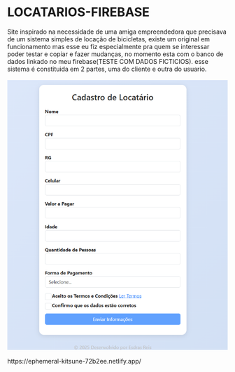 # LOCATARIOS-FIREBASE 
Site inspirado na necessidade de uma amiga empreendedora que precisava de um sistema simples de locação de bicicletas, existe um original em funcionamento mas esse eu fiz especialmente pra quem se interessar poder testar e copiar e fazer mudanças, no momento esta com o banco de dados linkado no meu firebase(TESTE COM DADOS  FICTICIOS).
esse sistema é constituida em 2 partes, uma do cliente e outra do usuario.
<br>
<br>
<img src="Captura de tela 2025-08-01 050142.png">
<p>https://ephemeral-kitsune-72b2ee.netlify.app/</p>
<br>
<br>
<img src="">
